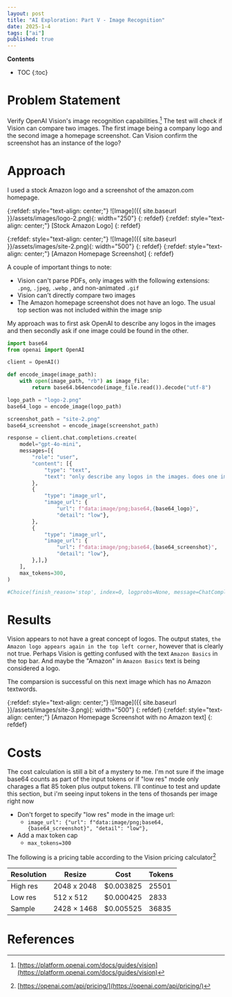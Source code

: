 ```yaml
---
layout: post
title: "AI Exploration: Part V - Image Recognition"
date: 2025-1-4
tags: ["ai"]
published: true
---
```


**Contents**
* TOC
{:toc}

# Problem Statement

Verify OpenAI Vision's image recognition capabilities.[^1] The test will check if Vision can compare two images. The first image being a company logo and the second image a homepage screenshot. Can Vision confirm the screenshot has an instance of the logo? 

# Approach

I used a stock Amazon logo and a screenshot of the amazon.com homepage. 

{:refdef: style="text-align: center;"}
![Image]({{ site.baseurl }}/assets/images/logo-2.png){: width="250"}
{: refdef}
{:refdef: style="text-align: center;"}
\[Stock Amazon Logo\]
{: refdef}

{:refdef: style="text-align: center;"}
![Image]({{ site.baseurl }}/assets/images/site-2.png){: width="500"}
{: refdef}
{:refdef: style="text-align: center;"}
\[Amazon Homepage Screenshot\]
{: refdef}

A couple of important things to note:
* Vision can't parse PDFs, only images with the following extensions: `.png`, `.jpeg`, `.webp` , and non-animated `.gif`
* Vision can't directly compare two images
* The Amazon homepage screenshot does not have an logo. The usual top section was not included within the image snip

My approach was to first ask OpenAI to describe any logos in the images and then secondly ask if one image could be found in the other. 

```python
import base64
from openai import OpenAI

client = OpenAI()

def encode_image(image_path):
    with open(image_path, "rb") as image_file:
        return base64.b64encode(image_file.read()).decode("utf-8")

logo_path = "logo-2.png"
base64_logo = encode_image(logo_path)

screenshot_path = "site-2.png"
base64_screenshot = encode_image(screenshot_path)

response = client.chat.completions.create(
    model="gpt-4o-mini",
    messages=[{
        "role": "user",
        "content": [{
            "type": "text",
            "text": "only describe any logos in the images. does one image make an appearance in the other image? and if so, where? Do not guess",
        },
        {
            "type": "image_url",
            "image_url": {
                "url": f"data:image/png;base64,{base64_logo}", 
                "detail": "low"},  
        },
        {
            "type": "image_url",
            "image_url": {
                "url": f"data:image/png;base64,{base64_screenshot}", 
                "detail": "low"},
        },],}
    ],
    max_tokens=300,
)

#Choice(finish_reason='stop', index=0, logprobs=None, message=ChatCompletionMessage(content='The first image features the Amazon logo, which includes the word "amazon" in dark letters with an orange arrow underneath that runs from the letter "a" to the letter "z."\n\nIn the second image, the Amazon logo appears again in the top left corner, integrated into the website design as part of the header.', refusal=None, role='assistant', audio=None, function_call=None, tool_calls=None))
```

# Results

Vision appears to not have a great concept of logos. The output states, `the Amazon logo appears again in the top left corner`, however that is clearly not true. Perhaps Vision is getting confused with the text `Amazon Basics` in the top bar. And maybe the "Amazon" in `Amazon Basics` text is being considered a logo. 

The comparsion is successful on this next image which has no Amazon textwords. 

{:refdef: style="text-align: center;"}
![Image]({{ site.baseurl }}/assets/images/site-3.png){: width="500"}
{: refdef}
{:refdef: style="text-align: center;"}
\[Amazon Homepage Screenshot with no Amazon text\]
{: refdef}

# Costs

The cost calculation is still a bit of a mystery to me. I'm not sure if the image base64 counts as part of the input tokens or if "low res" mode only charages a flat 85 token plus output tokens. I'll continue to test and update this section, but i'm seeing input tokens in the tens of thosands per image right now

* Don't forget to specify "low res" mode in the image url:
    * `image_url": {"url": f"data:image/png;base64,{base64_screenshot}", "detail": "low"},`
* Add a max token cap
    * `max_tokens=300`

The following is a pricing table according to the Vision pricing calculator[^2]

| Resolution | Resize | Cost | Tokens |
|---|---|---|---|
| High res | 2048 x 2048 | $0.003825 | 25501 |
| Low res | 512 x 512 | $0.000425 | 2833 |
| Sample | 2428 × 1468 | $0.005525 | 36835 |

# References

[^1]: [https://platform.openai.com/docs/guides/vision](https://platform.openai.com/docs/guides/vision)

[^2]: [https://openai.com/api/pricing/](https://openai.com/api/pricing/)